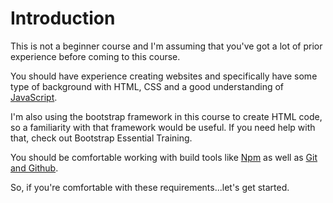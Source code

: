 # Introduction

This is not a beginner course and I'm assuming that you've got a lot of prior experience before coming to this course.

You should have experience creating websites and specifically have some type of  background with HTML, CSS and a good understanding of [JavaScript](https://www.linkedin.com/learning/javascript-essential-training-3).

I'm also using the bootstrap framework in this course to create HTML code, so a familiarity with that framework would be useful. If you need help with that, check out Bootstrap Essential Training.

You should be comfortable working with build tools like [Npm](https://www.linkedin.com/learning/tooling-with-npm-scripts) as well as [Git and Github](https://www.linkedin.com/learning/learning-git-and-github).

So, if you're comfortable with these requirements...let's get started.
